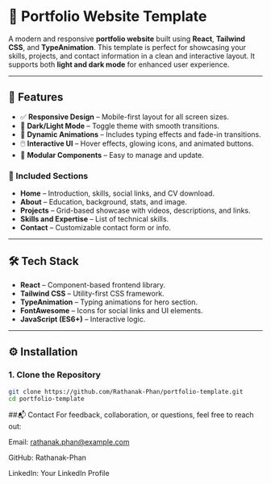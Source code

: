 # 🚀 Portfolio Website Template

A modern and responsive **portfolio website** built using **React**, **Tailwind CSS**, and **TypeAnimation**. This template is perfect for showcasing your skills, projects, and contact information in a clean and interactive layout. It supports both **light and dark mode** for enhanced user experience.

---

## 🌟 Features

- ✅ **Responsive Design** – Mobile-first layout for all screen sizes.
- 🌙 **Dark/Light Mode** – Toggle theme with smooth transitions.
- 🎯 **Dynamic Animations** – Includes typing effects and fade-in transitions.
- 🖱️ **Interactive UI** – Hover effects, glowing icons, and animated buttons.
- 📁 **Modular Components** – Easy to manage and update.

### 🧩 Included Sections

- **Home** – Introduction, skills, social links, and CV download.
- **About** – Education, background, stats, and image.
- **Projects** – Grid-based showcase with videos, descriptions, and links.
- **Skills and Expertise** – List of technical skills.
- **Contact** – Customizable contact form or info.

---

## 🛠️ Tech Stack

- **React** – Component-based frontend library.
- **Tailwind CSS** – Utility-first CSS framework.
- **TypeAnimation** – Typing animations for hero section.
- **FontAwesome** – Icons for social links and UI elements.
- **JavaScript (ES6+)** – Interactive logic.

---

## ⚙️ Installation

### 1. Clone the Repository
```bash
git clone https://github.com/Rathanak-Phan/portfolio-template.git
cd portfolio-template

```

##📬 Contact
For feedback, collaboration, or questions, feel free to reach out:

Email: rathanak.phan@example.com

GitHub: Rathanak-Phan

LinkedIn: Your LinkedIn Profile
